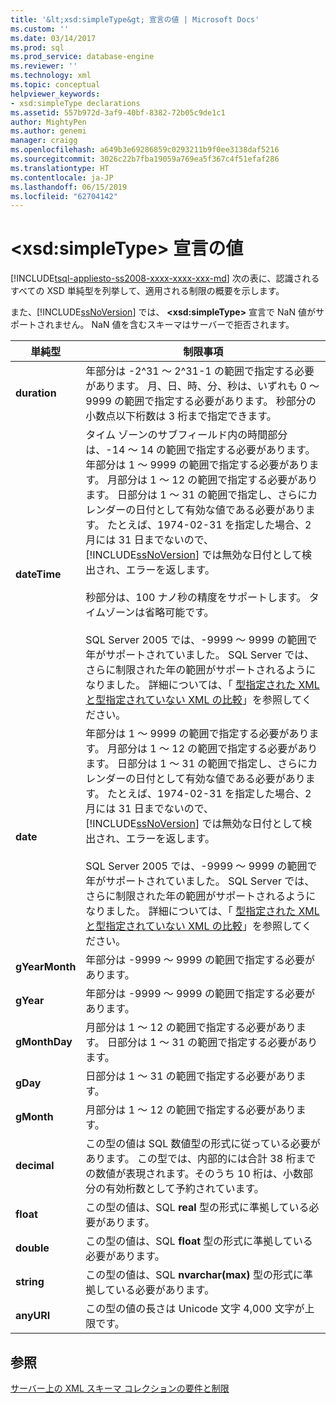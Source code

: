 ```yaml
---
title: '&lt;xsd:simpleType&gt; 宣言の値 | Microsoft Docs'
ms.custom: ''
ms.date: 03/14/2017
ms.prod: sql
ms.prod_service: database-engine
ms.reviewer: ''
ms.technology: xml
ms.topic: conceptual
helpviewer_keywords:
- xsd:simpleType declarations
ms.assetid: 557b972d-3af9-40bf-8382-72b05c9de1c1
author: MightyPen
ms.author: genemi
manager: craigg
ms.openlocfilehash: a649b3e69286859c0293211b9f0ee3138daf5216
ms.sourcegitcommit: 3026c22b7fba19059a769ea5f367c4f51efaf286
ms.translationtype: HT
ms.contentlocale: ja-JP
ms.lasthandoff: 06/15/2019
ms.locfileid: "62704142"
---
```

# <a name="values-for-ltxsdsimpletypegt-declarations"></a>&lt;xsd:simpleType&gt; 宣言の値
[!INCLUDE[tsql-appliesto-ss2008-xxxx-xxxx-xxx-md](../../includes/tsql-appliesto-ss2008-xxxx-xxxx-xxx-md.md)]
  次の表に、認識されるすべての XSD 単純型を列挙して、適用される制限の概要を示します。  
  
 また、[!INCLUDE[ssNoVersion](../../includes/ssnoversion-md.md)] では、 **\<xsd:simpleType>** 宣言で NaN 値がサポートされません。 NaN 値を含むスキーマはサーバーで拒否されます。  
  
|単純型|制限事項|  
|-----------------|----------------|  
|**duration**|年部分は -2^31 ～ 2^31-1 の範囲で指定する必要があります。 月、日、時、分、秒は、いずれも 0 ～ 9999 の範囲で指定する必要があります。 秒部分の小数点以下桁数は 3 桁まで指定できます。|  
|**dateTime**|タイム ゾーンのサブフィールド内の時間部分は、-14 ～ 14 の範囲で指定する必要があります。 年部分は 1 ～ 9999 の範囲で指定する必要があります。 月部分は 1 ～ 12 の範囲で指定する必要があります。 日部分は 1 ～ 31 の範囲で指定し、さらにカレンダーの日付として有効な値である必要があります。 たとえば、1974-02-31 を指定した場合、2 月には 31 日までないので、 [!INCLUDE[ssNoVersion](../../includes/ssnoversion-md.md)] では無効な日付として検出され、エラーを返します。<br /><br /> 秒部分は、100 ナノ秒の精度をサポートします。 タイムゾーンは省略可能です。<br /><br /> SQL Server 2005 では、-9999 ～ 9999 の範囲で年がサポートされていました。 SQL Server では、さらに制限された年の範囲がサポートされるようになりました。 詳細については、「 [型指定された XML と型指定されていない XML の比較](../../relational-databases/xml/compare-typed-xml-to-untyped-xml.md)」を参照してください。|  
|**date**|年部分は 1 ～ 9999 の範囲で指定する必要があります。 月部分は 1 ～ 12 の範囲で指定する必要があります。 日部分は 1 ～ 31 の範囲で指定し、さらにカレンダーの日付として有効な値である必要があります。 たとえば、1974-02-31 を指定した場合、2 月には 31 日までないので、 [!INCLUDE[ssNoVersion](../../includes/ssnoversion-md.md)] では無効な日付として検出され、エラーを返します。<br /><br /> SQL Server 2005 では、-9999 ～ 9999 の範囲で年がサポートされていました。 SQL Server では、さらに制限された年の範囲がサポートされるようになりました。 詳細については、「 [型指定された XML と型指定されていない XML の比較](../../relational-databases/xml/compare-typed-xml-to-untyped-xml.md)」を参照してください。|  
|**gYearMonth**|年部分は -9999 ～ 9999 の範囲で指定する必要があります。|  
|**gYear**|年部分は -9999 ～ 9999 の範囲で指定する必要があります。|  
|**gMonthDay**|月部分は 1 ～ 12 の範囲で指定する必要があります。 日部分は 1 ～ 31 の範囲で指定する必要があります。|  
|**gDay**|日部分は 1 ～ 31 の範囲で指定する必要があります。|  
|**gMonth**|月部分は 1 ～ 12 の範囲で指定する必要があります。|  
|**decimal**|この型の値は SQL 数値型の形式に従っている必要があります。 この型では、内部的には合計 38 桁までの数値が表現されます。そのうち 10 桁は、小数部分の有効桁数として予約されています。|  
|**float**|この型の値は、SQL **real** 型の形式に準拠している必要があります。|  
|**double**|この型の値は、SQL **float** 型の形式に準拠している必要があります。|  
|**string**|この型の値は、SQL **nvarchar(max)** 型の形式に準拠している必要があります。|  
|**anyURI**|この型の値の長さは Unicode 文字 4,000 文字が上限です。|  
  
## <a name="see-also"></a>参照  
 [サーバー上の XML スキーマ コレクションの要件と制限](../../relational-databases/xml/requirements-and-limitations-for-xml-schema-collections-on-the-server.md)  
  
  
